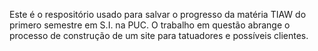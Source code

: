 Este é o respositório usado para salvar o progresso da matéria TIAW do primero semestre em S.I. na PUC. O trabalho em questão abrange o processo de construção de um site para tatuadores e possíveis clientes.
